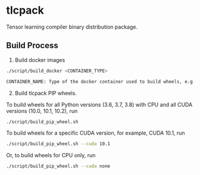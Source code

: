 # tlcpack

Tensor learning compiler binary distribution package.

## Build Process

1. Build docker images

```bash
./script/build_docker <CONTAINER_TYPE>

CONTAINER_NAME: Type of the docker container used to build wheels, e.g., (cpu|cu100|cu101|cu102)
```

2. Build tlcpack PIP wheels.

To build wheels for all Python versions (3.6, 3.7, 3.8) with CPU and all CUDA versions (10.0, 10.1, 10.2), run

```bash
./script/build_pip_wheel.sh
```

To build wheels for a specific CUDA version, for example, CUDA 10.1, run

```bash
./script/build_pip_wheel.sh --cuda 10.1
```

Or, to build wheels for CPU only, run
```bash
./script/build_pip_wheel.sh --cuda none
```
